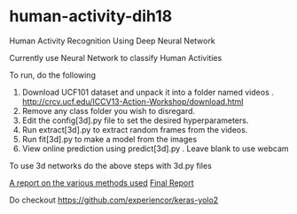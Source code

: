 # human-activity-dih18
Human Activity Recognition Using Deep Neural Network

Currently use Neural Network to classify Human Activities

To run, do the following 
 1. Download UCF101 dataset and unpack it into a folder named  videos .
    http://crcv.ucf.edu/ICCV13-Action-Workshop/download.html
 2. Remove any class folder you wish to disregard.
 3. Edit the config[3d].py file to set the desired hyperparameters.
 4. Run extract[3d].py to extract random frames from the videos.
 5. Run fit[3d].py to make a model from the images
 6. View online prediction using predict[3d].py <filename> . Leave blank to use webcam

To use 3d networks do the above steps with 3d.py files

[A report on the various methods used](https://docs.google.com/document/d/1DgRkhRfk6W0o-6MjYYescqEKPt1YiK5UZsb9LRnsMPg/edit?usp=sharing)
[Final Report](https://docs.google.com/document/d/1m4X8QbcFxY7Qtkzl4Jqy1hoqzm7EKtlWvxqDsUe9ezw/edit?usp=sharing_eil&ts=5babd569)

Do checkout
https://github.com/experiencor/keras-yolo2
